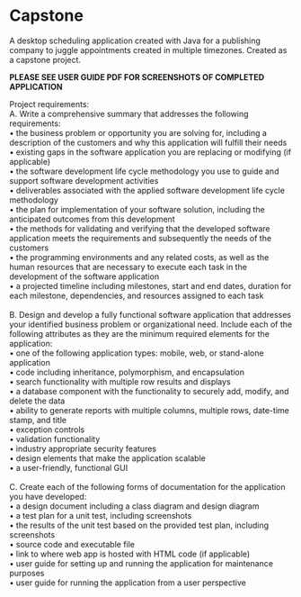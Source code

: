 # Capstone
A desktop scheduling application created with Java for a publishing company to juggle appointments created in multiple timezones. Created as a capstone project. 

<strong>PLEASE SEE USER GUIDE PDF FOR SCREENSHOTS OF COMPLETED APPLICATION</strong>


Project requirements: <br>
A.   Write a comprehensive summary that addresses the following requirements:<br>
•   the business problem or opportunity you are solving for, including a description of the customers and why this application will fulfill their needs<br>
•   existing gaps in the software application you are replacing or modifying (if applicable)<br>
•   the software development life cycle methodology you use to guide and support software development activities<br>
•   deliverables associated with the applied software development life cycle methodology<br>
•   the plan for implementation of your software solution, including the anticipated outcomes from this development<br>
•   the methods for validating and verifying that the developed software application meets the requirements and subsequently the needs of the customers<br>
•   the programming environments and any related costs, as well as the human resources that are necessary to execute each task in the development of the software application<br>
•   a projected timeline including milestones, start and end dates, duration for each milestone, dependencies, and resources assigned to each task<br>
<br>
B.   Design and develop a fully functional software application that addresses your identified business problem or organizational need. Include each of the following attributes as they are the minimum required elements for the application:<br>
•   one of the following application types: mobile, web, or stand-alone application<br>
•   code including inheritance, polymorphism, and encapsulation<br>
•   search functionality with multiple row results and displays<br>
•   a database component with the functionality to securely add, modify, and delete the data<br>
•   ability to generate reports with multiple columns, multiple rows, date-time stamp, and title<br>
•   exception controls<br>
•   validation functionality<br>
•   industry appropriate security features<br>
•   design elements that make the application scalable<br>
•   a user-friendly, functional GUI<br>
<br>
C.   Create each of the following forms of documentation for the application you have developed:<br>
•   a design document including a class diagram and design diagram<br>
•   a test plan for a unit test, including screenshots<br>
•   the results of the unit test based on the provided test plan, including screenshots<br>
•   source code and executable file<br>
•   link to where web app is hosted with HTML code (if applicable)<br>
•   user guide for setting up and running the application for maintenance purposes<br>
•   user guide for running the application from a user perspective<br>
